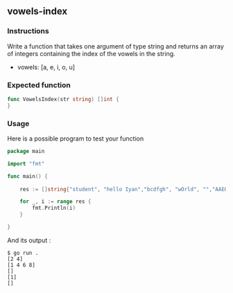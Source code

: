 ## vowels-index

### Instructions

Write a function that takes one argument of type string and returns an array of integers containing the index of the vowels in the string.
- vowels: [a, e, i, o, u]

### Expected function

```go 
func VowelsIndex(str string) []int {
}
```
### Usage

Here is a possible program to test your function

```go
package main

import "fmt"

func main() {
	
	res := []string{"student", "hello Iyan","bcdfgh", "wOrld", "","AAEO$o;jw"}

	for _, i := range res {
		fmt.Println(i)
	}

}

```
And its output :

```console
$ go run .
[2 4]
[1 4 6 8]
[]
[1]
[]
```
    
